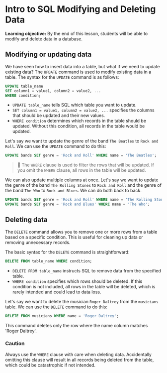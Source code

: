 <h1>
  <span class="headline">Intro to SQL</span>
  <span class="subhead">Modifying and Deleting Data</span>
</h1>

**Learning objective:** By the end of this lesson, students will be able to modify and delete data in a database.

## Modifying or updating data

We have seen how to insert data into a table, but what if we need to update existing data? The `UPDATE` command is used to modify existing data in a table. The syntax for the `UPDATE` command is as follows:

```sql
UPDATE table_name 
SET column1 = value1, column2 = value2, ... 
WHERE condition;
```

- `UPDATE table_name` tells SQL which table you want to update.
- `SET column1 = value1, column2 = value2, ...` specifies the columns that should be updated and their new values.
- `WHERE condition` determines which records in the table should be updated. Without this condition, all records in the table would be updated.

Let's say we want to update the genre of the band `The Beatles` to `Rock and Roll`. We can use the `UPDATE` command to do this:

```sql
UPDATE bands SET genre = 'Rock and Roll' WHERE name = 'The Beatles';
```

> 🚨 The `WHERE` clause is used to filter the rows that will be updated. If you omit the `WHERE` clause, all rows in the table will be updated.

We can also update multiple columns at once. Let's say we want to update the genre of the band `The Rolling Stones` to `Rock and Roll` and the genre of the band `The Who` to `Rock and Blues`. We can do both back to back.

```sql
UPDATE bands SET genre = 'Rock and Roll' WHERE name = 'The Rolling Stones';
UPDATE bands SET genre = 'Rock and Blues' WHERE name = 'The Who';
```

## Deleting data

The `DELETE` command allows you to remove one or more rows from a table based on a specific condition. This is useful for cleaning up data or removing unnecessary records.

The basic syntax for the `DELETE` command is straightforward:

```sql
DELETE FROM table_name WHERE condition;
```

- `DELETE FROM table_name` instructs SQL to remove data from the specified table.
- `WHERE condition` specifies which rows should be deleted. If this condition is not included, all rows in the table will be deleted, which is rarely intended and could lead to data loss.

Let's say we want to delete the musician `Roger Daltrey` from the `musicians` table. We can use the `DELETE` command to do this:

```sql
DELETE FROM musicians WHERE name = 'Roger Daltrey';
```

This command deletes only the row where the name column matches 'Roger Daltrey'.

### Caution

Always use the `WHERE` clause with care when deleting data. Accidentally omitting this clause will result in all records being deleted from the table, which could be catastrophic if not intended.
